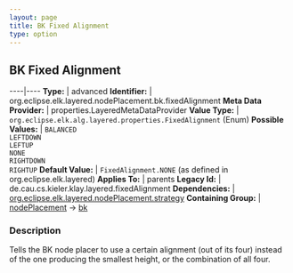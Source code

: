 ```yaml
---
layout: page
title: BK Fixed Alignment
type: option
---
```

## BK Fixed Alignment

----|----
**Type:** | advanced
**Identifier:** | org.eclipse.elk.layered.nodePlacement.bk.fixedAlignment
**Meta Data Provider:** | properties.LayeredMetaDataProvider
**Value Type:** | `org.eclipse.elk.alg.layered.properties.FixedAlignment` (Enum)
**Possible Values:** | `BALANCED`<br>`LEFTDOWN`<br>`LEFTUP`<br>`NONE`<br>`RIGHTDOWN`<br>`RIGHTUP`
**Default Value:** | `FixedAlignment.NONE` (as defined in org.eclipse.elk.layered)
**Applies To:** | parents
**Legacy Id:** | de.cau.cs.kieler.klay.layered.fixedAlignment
**Dependencies:** | [org.eclipse.elk.layered.nodePlacement.strategy](org-eclipse-elk-layered-nodePlacement-strategy)
**Containing Group:** | [nodePlacement](org-eclipse-elk-layered-nodePlacement) -> [bk](org-eclipse-elk-layered-nodePlacement-bk)

### Description

Tells the BK node placer to use a certain alignment (out of its four) instead of the one producing the smallest height, or the combination of all four.
